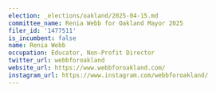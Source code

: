 ```yaml
---
election: _elections/oakland/2025-04-15.md
committee_name: Renia Webb for Oakland Mayor 2025
filer_id: '1477511'
is_incumbent: false
name: Renia Webb
occupation: Educator, Non-Profit Director
twitter_url: webbforoakland
website_url: https://www.webbforoakland.com/
instagram_url: https://www.instagram.com/webbforoakland/
---
```

